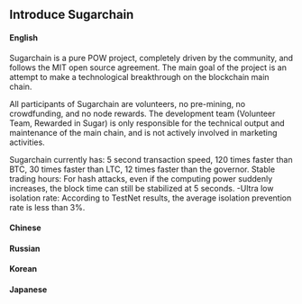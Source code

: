 Introduce Sugarchain
--------------------


#### English
Sugarchain is a pure POW project, completely driven by the community, and follows the MIT open source agreement. The main goal of the project is an attempt to make a technological breakthrough on the blockchain main chain.

All participants of Sugarchain are volunteers, no pre-mining, no crowdfunding, and no node rewards. The development team (Volunteer Team, Rewarded in Sugar) is only responsible for the technical output and maintenance of the main chain, and is not actively involved in marketing activities.

Sugarchain currently has:
5 second transaction speed,
120 times faster than BTC,
30 times faster than LTC,
12 times faster than the governor.
Stable trading hours:
For hash attacks, even if the computing power suddenly increases, the block time can still be stabilized at 5 seconds.
-Ultra low isolation rate:
According to TestNet results, the average isolation prevention rate is less than 3%.


#### Chinese


#### Russian


#### Korean


#### Japanese

